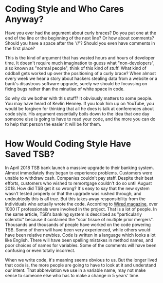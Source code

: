 # Coding Style and Who Cares Anyway?

Have you ever had the argument about curly braces? Do you put one at the end of the line or the beginning of the next line? Or how about comments? Should you have a space after the '//'? Should you even have comments in the first place?

This is the kind of argument that has wasted hours and hours of developer time. It doesn't require much imagination to guess what "non-developers", also known as "normal people", think of this kind of stuff. What kind of oddball gets worked up over the positioning of a curly brace? When almost every week we hear a story about hackers stealing data from a website or a bank's disastrous software upgrade, surely we should be focussing on fixing bugs rather than the minutiae of white space in code.

So why do we bother with this stuff? It obviously matters to some people. You may have heard of Kevlin Henney. If you look him up on YouTube, you would be forgiven for thinking that all he does is talk at conferences about code style. His argument essentially boils down to the idea that one day someone else is going to have to read your code, and the more you can do to help that person the easier it will be for them.

# How Would Coding Style Have Saved TSB?

In April 2018 TSB bank launch a massive upgrade to their banking system. Almost immediately they began to experience problems. Customers were unable to withdraw cash. Companies couldn't pay staff. Despite their best efforts, customers who wished to remortgage couldn't do so until August 2018. How did TSB get it so wrong? It's easy to say that the new system wasn't tested properly or that the upgrade was rushed through, and undoubtedly this is all true. But this takes away responsibility from the individuals who actually wrote the code. According to [Wired magazine](https://www.wired.co.uk/article/tsb-crisis-it-issues-online-banking-problems-ibm-paul-pester-compensation), over 1000 IT professionals were involved in the project. That is a lot of people. In the same article, TSB's banking system is described as "particularly sclerotic" because it contained the "scar tissue of multiple prior mergers". Thousands and thousands of people have worked on the code powering TSB. Some of them will have been very experienced, while others would have been relative newbies. Code is written in a language which looks a lot like English. There will have been spelling mistakes in method names, and poor choices of names for variables. Some of the comments will have been confusing or even totally incorrect. 

When we write code, it's meaning seems obvious to us. But the longer lived that code is, the more people are going to have to look at it and understand our intent. That abbreviation we use in a variable name, may not make sense to someone else who has to make a change in 5 years' time.